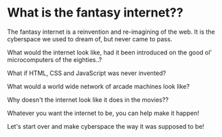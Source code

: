 What is the fantasy internet??
==============================

The fantasy internet is a reinvention and re-imagining of the web. It is the cyberspace we used to dream of, but never came to pass.

What would the internet look like, had it been introduced on the good ol' microcomputers of the eighties..?

What if HTML, CSS and JavaScript was never invented?

What would a world wide network of arcade machines look like?

Why doesn't the internet look like it does in the movies??

Whatever you want the internet to be, you can help make it happen!

Let's start over and make cyberspace the way it was supposed to be!
